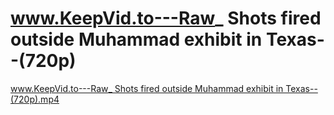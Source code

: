 # www.KeepVid.to---Raw_ Shots fired outside Muhammad exhibit in Texas--(720p)

[www.KeepVid.to---Raw_ Shots fired outside Muhammad exhibit in Texas--(720p).mp4](www%20KeepVid%20to---Raw_%20Shots%20fired%20outside%20Muhammad%20d2b6d8a0fde94450b190f86fdc20a4fa/www.KeepVid.to---Raw__Shots_fired_outside_Muhammad_exhibit_in_Texas--(720p).mp4)